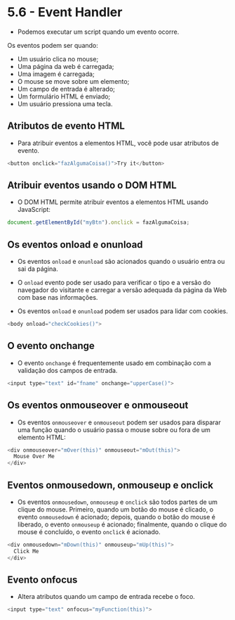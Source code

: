 # 5.6 - Event Handler

- Podemos executar um script quando um evento ocorre.

Os eventos podem ser quando:

- Um usuário clica no mouse;
- Uma página da web é carregada;
- Uma imagem é carregada;
- O mouse se move sobre um elemento;
- Um campo de entrada é alterado;
- Um formulário HTML é enviado;
- Um usuário pressiona uma tecla.

## Atributos de evento HTML

- Para atribuir eventos a elementos HTML, você pode usar atributos de evento.

```javascript
<button onclick="fazAlgumaCoisa()">Try it</button>
```

## Atribuir eventos usando o DOM HTML

- O DOM HTML permite atribuir eventos a elementos HTML usando JavaScript:

```javascript
document.getElementById("myBtn").onclick = fazAlgumaCoisa;
```

## Os eventos onload e onunload

- Os eventos `onload` e `onunload` são acionados quando o usuário entra ou sai da página.

- O `onload` evento pode ser usado para verificar o tipo e a versão do navegador do visitante e carregar a versão adequada da página da Web com base nas informações.

- Os eventos `onload` e `onunload` podem ser usados ​​para lidar com cookies.

```javascript
<body onload="checkCookies()">
```

## O evento onchange

- O evento `onchange` é frequentemente usado em combinação com a validação dos campos de entrada.

```javascript
<input type="text" id="fname" onchange="upperCase()">
```

## Os eventos onmouseover e onmouseout

- Os eventos `onmouseover` e `onmouseout` podem ser usados ​​para disparar uma função quando o usuário passa o mouse sobre ou fora de um elemento HTML:

```javascript
<div onmouseover="mOver(this)" onmouseout="mOut(this)">
  Mouse Over Me
</div>
```

## Eventos onmousedown, onmouseup e onclick

- Os eventos `onmousedown`, `onmouseup` e `onclick` são todos partes de um clique do mouse. Primeiro, quando um botão do mouse é clicado, o evento `onmousedown` é acionado; depois, quando o botão do mouse é liberado, o evento `onmouseup` é acionado; finalmente, quando o clique do mouse é concluído, o evento `onclick` é acionado.

```javascript
<div onmousedown="mDown(this)" onmouseup="mUp(this)">
  Click Me
</div>
```

## Evento onfocus

- Altera atributos quando um campo de entrada recebe o foco.

```javascript
<input type="text" onfocus="myFunction(this)">
```